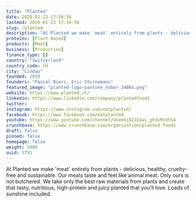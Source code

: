 ```yaml
---
title: "Planted"
date: 2020-01-23 17:50:58
lastmod: 2020-01-23 17:50:58
slug: /planted
description: "At Planted we make 'meat'​ entirely from plants - delicious, healthy, cruelty-free and sustainable. Our meats taste and feel like animal meat. Only ours is not butchered. We take only the best raw materials from plants and create that tasty, nutritious, high-protein and juicy planted that you’ll love. Loads of sunshine included."
proteins: [Plant-Based]
products: [Meat]
business: [Production]
finance_type: []
country: "Switzerland"
country_code: CH
city: "Lindau"
founded: 2019
founders: "Pascal Bieri, Eric Stirnemann"
featured_image: "planted-logo-pantone_nobar_3400x.png"
website: https://www.planted.ch/
linkedin: https://www.linkedin.com/company/plantedfoods
twitter: 
instagram: https://www.instagram.com/eatplanted/
facebook: https://www.facebook.com/eatplanted
youtube: https://www.youtube.com/channel/UCemkjB21EGwi_gFdvMzUhSA
crunchbase: https://www.crunchbase.com/organization/planted-foods
draft: false
pinned: false
homepage: false
weight: 5000
uuid: 5791
---
```

At Planted we make 'meat'​ entirely from plants - delicious, healthy, cruelty-free and sustainable. Our meats taste and feel like animal meat. Only ours is not butchered. We take only the best raw materials from plants and create that tasty, nutritious, high-protein and juicy planted that you’ll love. Loads of sunshine included.
